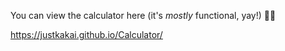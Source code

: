 You can view the calculator here (it's *mostly* functional, yay!) 🤘🏽

https://justkakai.github.io/Calculator/
